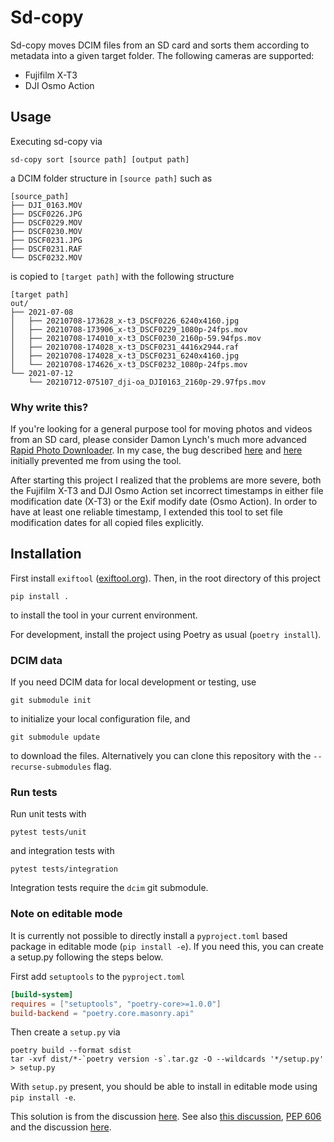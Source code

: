 
# Sd-copy

Sd-copy moves DCIM files from an SD card and sorts them according to metadata into a given target folder. The following cameras are supported:
* Fujifilm X-T3
* DJI Osmo Action


## Usage

Executing sd-copy via
```shell
sd-copy sort [source path] [output path]
```
a DCIM folder structure in `[source path]` such as
```shell
[source_path]
├── DJI_0163.MOV
├── DSCF0226.JPG
├── DSCF0229.MOV
├── DSCF0230.MOV
├── DSCF0231.JPG
├── DSCF0231.RAF
└── DSCF0232.MOV
```
is copied to `[target path]` with the following structure
````shell
[target path]
out/
├── 2021-07-08
│   ├── 20210708-173628_x-t3_DSCF0226_6240x4160.jpg
│   ├── 20210708-173906_x-t3_DSCF0229_1080p-24fps.mov
│   ├── 20210708-174010_x-t3_DSCF0230_2160p-59.94fps.mov
│   ├── 20210708-174028_x-t3_DSCF0231_4416x2944.raf
│   ├── 20210708-174028_x-t3_DSCF0231_6240x4160.jpg
│   └── 20210708-174626_x-t3_DSCF0232_1080p-24fps.mov
└── 2021-07-12
    └── 20210712-075107_dji-oa_DJI0163_2160p-29.97fps.mov

````

### Why write this?

If you're looking for a general purpose tool for moving photos and videos from an SD card, please consider Damon Lynch's much more advanced [Rapid Photo Downloader](https://damonlynch.net/rapid/). In my case, the bug described [here](https://bugs.launchpad.net/rapid/+bug/1814014) and [here](https://bugs.launchpad.net/rapid/+bug/1837327) initially prevented me from using the tool.

After starting this project I realized that the problems are more severe, both the Fujifilm X-T3 and DJI Osmo Action set incorrect timestamps in either file modification date (X-T3) or the Exif modify date (Osmo Action). In order to have at least one reliable timestamp, I extended this tool to set file modification dates for all copied files explicitly.


## Installation

First install `exiftool` ([exiftool.org](https://exiftool.org/install.html#Unix)). Then, in the root directory of this project
```shell
pip install .
```
to install the tool in your current environment. 

For development, install the project using Poetry as usual (`poetry install`).

### DCIM data
If you need DCIM data for local development or testing, use
```shell
git submodule init
``` 
to initialize your local configuration file, and 
```shell
git submodule update
```
to download the files. Alternatively you can clone this repository with the `--recurse-submodules` flag.

### Run tests

Run unit tests with
```shell
pytest tests/unit
```
and integration tests with
```shell
pytest tests/integration
```
Integration tests require the `dcim` git submodule.


### Note on editable mode
It is currently not possible to directly install a `pyproject.toml` based package in editable mode (`pip install -e`). If you need this, you can create a setup.py following the steps below.

First add `setuptools` to the `pyproject.toml`
```toml
[build-system]
requires = ["setuptools", "poetry-core>=1.0.0"]
build-backend = "poetry.core.masonry.api"
```
Then create a `setup.py` via
```shell
poetry build --format sdist
tar -xvf dist/*-`poetry version -s`.tar.gz -O --wildcards '*/setup.py' > setup.py
```
With `setup.py` present, you should be able to install in editable mode using `pip install -e`.

This solution is from the discussion [here](https://github.com/python-poetry/poetry/discussions/1135#discussioncomment-145763). See also [this discussion](https://github.com/python-poetry/poetry/issues/34#issuecomment-870454738), [PEP 606](https://discuss.python.org/t/pronouncement-on-peps-660-and-662-editable-installs/9450) and the discussion [here](https://github.com/python-poetry/poetry/issues/761).

